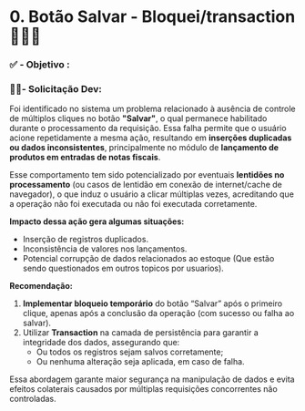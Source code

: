 # 0. Botão Salvar - Bloquei/transaction 👨🏻‍💻

### ✅ - Objetivo :

### 🧑🏻- Solicitação Dev:

Foi identificado no sistema um problema relacionado à ausência de controle de múltiplos cliques no botão **"Salvar"**, o qual permanece habilitado durante o processamento da requisição. Essa falha permite que o usuário acione repetidamente a mesma ação, resultando em **inserções duplicadas ou dados inconsistentes**, principalmente no módulo de **lançamento de produtos em entradas de notas fiscais**.

Esse comportamento tem sido potencializado por eventuais **lentidões no processamento** (ou casos de lentidão em conexão de internet/cache de navegador), o que induz o usuário a clicar múltiplas vezes, acreditando que a operação não foi executada ou não foi executada corretamente.

**Impacto dessa ação gera algumas situações:**

* Inserção de registros duplicados.
* Inconsistência de valores nos lançamentos.
* Potencial corrupção de dados relacionados ao estoque (Que estão sendo questionados em outros topicos por usuarios).

**Recomendação:**

1. **Implementar bloqueio temporário** do botão “Salvar” após o primeiro clique,  apenas após a conclusão da operação (com sucesso ou falha ao salvar).
2. Utilizar  **Transaction** na camada de persistência para garantir a integridade dos dados, assegurando que:
   * Ou todos os registros sejam salvos corretamente;
   * Ou nenhuma alteração seja aplicada, em caso de falha.

Essa abordagem garante maior segurança na manipulação de dados e evita efeitos colaterais causados por múltiplas requisições concorrentes não controladas.
